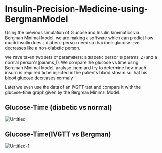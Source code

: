 # Insulin-Precision-Medicine-using-BergmanModel
Using the previous simulation of Glucose and Insulin kinematics via Bergman Minimal Model, we are making a software which can predict how much insulin does a diabetic person need so that their glucose level decreases like a non-diabetic person.


We have taken two sets of parameters: a diabetic person's(params_2) and a normal person's(params_1).
We compare the glucose vs time using Bergman Minimal Model, analyse them and try to determine how much insulin is required to be injected in the patients blood stream so that his blood glucose decreases normaly

Later we even use the data of an IVGTT test and compare it with the glucose-time graph given by the Bergman Minimal Model.

## Glucose-Time (diabetic vs normal)
![Untitled](https://github.com/powder-o/Insulin-Precision-Medicine-using-BergmanModel/assets/95707267/1df4dd42-c1e0-40cc-8912-3009b83a5510)


## Glucose-Time(IVGTT vs Bergman)
![Untitled-1](https://github.com/powder-o/Insulin-Precision-Medicine-using-BergmanModel/assets/95707267/49873a97-a5f3-4b50-ba5c-a8cce8c3210b)
